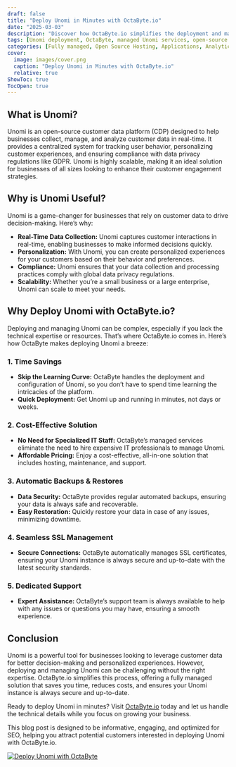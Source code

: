 ```yaml
---
draft: false
title: "Deploy Unomi in Minutes with OctaByte.io"
date: "2025-03-03"
description: "Discover how OctaByte.io simplifies the deployment and management of Unomi, the powerful open-source customer data platform. Save time, reduce costs, and enjoy seamless integration with OctaByte's fully managed services."
tags: [Unomi deployment, OctaByte, managed Unomi services, open-source customer data platform, Unomi hosting, managed open-source software, Unomi benefits, OctaByte Unomi, Unomi setup, Unomi management]
categories: [Fully managed, Open Source Hosting, Applications, Analytics]
cover:
  image: images/cover.png
  caption: "Deploy Unomi in Minutes with OctaByte.io"
  relative: true
ShowToc: true
TocOpen: true
---
```



## What is Unomi?

Unomi is an open-source customer data platform (CDP) designed to help businesses collect, manage, and analyze customer data in real-time. It provides a centralized system for tracking user behavior, personalizing customer experiences, and ensuring compliance with data privacy regulations like GDPR. Unomi is highly scalable, making it an ideal solution for businesses of all sizes looking to enhance their customer engagement strategies.

## Why is Unomi Useful?

Unomi is a game-changer for businesses that rely on customer data to drive decision-making. Here’s why:

- **Real-Time Data Collection:** Unomi captures customer interactions in real-time, enabling businesses to make informed decisions quickly.
- **Personalization:** With Unomi, you can create personalized experiences for your customers based on their behavior and preferences.
- **Compliance:** Unomi ensures that your data collection and processing practices comply with global data privacy regulations.
- **Scalability:** Whether you’re a small business or a large enterprise, Unomi can scale to meet your needs.

## Why Deploy Unomi with OctaByte.io?

Deploying and managing Unomi can be complex, especially if you lack the technical expertise or resources. That’s where OctaByte.io comes in. Here’s how OctaByte makes deploying Unomi a breeze:

### 1. **Time Savings**
   - **Skip the Learning Curve:** OctaByte handles the deployment and configuration of Unomi, so you don’t have to spend time learning the intricacies of the platform.
   - **Quick Deployment:** Get Unomi up and running in minutes, not days or weeks.

### 2. **Cost-Effective Solution**
   - **No Need for Specialized IT Staff:** OctaByte’s managed services eliminate the need to hire expensive IT professionals to manage Unomi.
   - **Affordable Pricing:** Enjoy a cost-effective, all-in-one solution that includes hosting, maintenance, and support.

### 3. **Automatic Backups & Restores**
   - **Data Security:** OctaByte provides regular automated backups, ensuring your data is always safe and recoverable.
   - **Easy Restoration:** Quickly restore your data in case of any issues, minimizing downtime.

### 4. **Seamless SSL Management**
   - **Secure Connections:** OctaByte automatically manages SSL certificates, ensuring your Unomi instance is always secure and up-to-date with the latest security standards.

### 5. **Dedicated Support**
   - **Expert Assistance:** OctaByte’s support team is always available to help with any issues or questions you may have, ensuring a smooth experience.

## Conclusion

Unomi is a powerful tool for businesses looking to leverage customer data for better decision-making and personalized experiences. However, deploying and managing Unomi can be challenging without the right expertise. OctaByte.io simplifies this process, offering a fully managed solution that saves you time, reduces costs, and ensures your Unomi instance is always secure and up-to-date.

Ready to deploy Unomi in minutes? Visit [OctaByte.io](https://octabyte.io) today and let us handle the technical details while you focus on growing your business.
 

This blog post is designed to be informative, engaging, and optimized for SEO, helping you attract potential customers interested in deploying Unomi with OctaByte.io.

[![Deploy Unomi with OctaByte](/images/deploy-on-octabyte.png)](https://octabyte.io/fully-managed-open-source-services/applications/analytics/unomi)